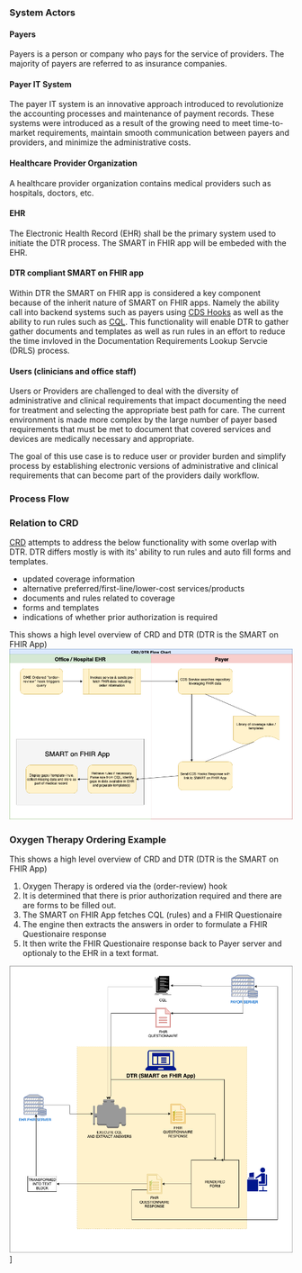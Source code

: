 ### System Actors

#### Payers
Payers is a person or company who pays for the service of providers. The majority of payers are referred to as insurance companies.

#### Payer IT System
The payer IT system is an innovative approach introduced to revolutionize the accounting processes and maintenance of payment records. These systems were introduced as a result of the growing need to meet time-to-market requirements, maintain smooth communication between payers and providers, and minimize the administrative costs.

#### Healthcare Provider Organization
A healthcare provider organization contains medical providers such as hospitals, doctors, etc. 

#### EHR
The Electronic Health Record (EHR) shall be the primary system used to initiate the DTR process. The SMART in FHIR app will be embeded with the EHR.   

#### DTR compliant SMART on FHIR app
Within DTR the SMART on FHIR app is considered a key component because of the inherit nature of SMART on FHIR apps. Namely the ability call into backend systems such as payers using [CDS Hooks](https://cds-hooks.hl7.org) as well as the ability to run rules such as [CQL](https://cql.hl7.org/STU2/). This functionality will enable DTR to gather gather documents and templates as well as run rules in an effort to reduce the time invloved in the Documentation Requirements Lookup Servcie (DRLS) process.

#### Users (clinicians and office staff)
Users or Providers are challenged to deal with the diversity of administrative and clinical requirements that impact documenting the need for treatment and selecting the appropriate best path for care. The current environment is made more complex by the large number of payer based requirements that must be met to document that covered services and devices are medically necessary and appropriate.

The goal of this use case is to reduce user or provider burden and simplify process by establishing electronic versions of administrative and clinical requirements that can become part of the providers daily workflow. 

### Process Flow 

### Relation to CRD
[CRD](http://build.fhir.org/ig/HL7/davinci-crd/) attempts to address the below functionality with some overlap with DTR.  DTR differs mostly is with its' ability to run rules and auto fill forms and templates.  

* updated coverage information 
* alternative preferred/first-line/lower-cost services/products 
* documents and rules related to coverage 
* forms and templates 
* indications of whether prior authorization is required

This shows a high level overview of CRD and DTR (DTR is the SMART on FHIR App)
![Image](../images/crd_dtr_flow.png?raw=true)

### Oxygen Therapy Ordering Example
This shows a high level overview of CRD and DTR (DTR is the SMART on FHIR App)

1. Oxygen Therapy is ordered via the (order-review) hook
2. It is determined that there is prior authorization required and there are are         forms to be filled out.
3. The SMART on FHIR App fetches CQL (rules) and a FHIR Questionaire 
4. The engine then extracts the answers in order to formulate a FHIR Questionaire response
5. It then write the FHIR Questionaire response back to Payer server and optionaly to     the EHR in a text format.    

![Image](../images/Process_Flow_Detail.png?raw=true)]
